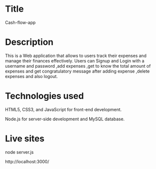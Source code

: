 # Title
Cash-flow-app

# Description
This is a Web application that allows to users track their expenses and manage their finances effectively. Users can Signup and Login with a username and password ,add expenses ,get to know the total amount of expenses and get congratulatory message after adding expense ,delete expenses and also logout.

# Technologies used
HTML5, CSS3, and JavaScript for front-end development.

Node.js for server-side development and MySQL database.

# Live sites
node server.js

http://localhost:3000/



